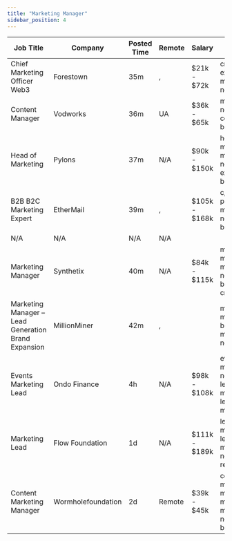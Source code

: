 ```yaml
---
title: "Marketing Manager"
sidebar_position: 4
---
```


| Job Title | Company | Posted Time | Remote | Salary | Tags | Apply Link |
|-----------|---------|-------------|--------|--------|------|------------|
| Chief Marketing Officer Web3 | Forestown | 35m | , | $21k - $72k | cmo, executive, marketing, non tech | [Apply](https://web3.career/chief-marketing-officer-web3-forestown/97199) |
| Content Manager | Vodworks | 36m | UA | $36k - $65k | marketing, non tech, copywriting, blockchain | [Apply](https://web3.career/content-manager-vodworks/97194) |
| Head of Marketing | Pylons | 37m | N/A | $90k - $150k | head of marketing, marketing, non tech, executive, blockchain | [Apply](https://web3.career/head-of-marketing-pylons/97185) |
| B2B B2C Marketing Expert | EtherMail | 39m | , | $105k - $168k | c, c plus plus, marketing, non tech, blockchain | [Apply](https://web3.career/b2b-b2c-marketing-expert-ethermail/97180) |
| N/A | N/A | N/A | N/A |  |  | [Apply](https://web3.career/metana) |
| Marketing Manager | Synthetix | 40m | N/A | $84k - $115k | marketing manager, marketing, non tech, blockchain, crypto | [Apply](https://web3.career/marketing-manager-snx/97166) |
| Marketing Manager – Lead Generation Brand Expansion | MillionMiner | 42m | , |  | marketing manager, brand, lead, marketing, non tech | [Apply](https://web3.career/marketing-manager-lead-generation-brand-expansion-millionminer/94523) |
| Events Marketing Lead | Ondo Finance | 4h | N/A | $98k - $108k | events manager, non tech, lead, marketing lead, marketing | [Apply](https://web3.career/events-marketing-lead-ondofinance/97140) |
| Marketing Lead | Flow Foundation | 1d | N/A | $111k - $189k | lead, marketing lead, marketing, non tech, remote | [Apply](https://web3.career/marketing-lead-flowfoundation/97085) |
| Content Marketing Manager | Wormholefoundation | 2d | Remote | $39k - $45k | content marketing, marketing manager, marketing, non tech, blockchain | [Apply](https://web3.career/content-marketing-manager-wormholefoundation/96945) |
